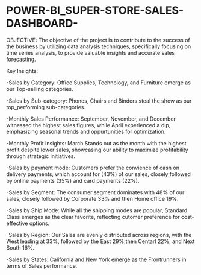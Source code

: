 # POWER-BI_SUPER-STORE-SALES-DASHBOARD-
OBJECTIVE:
The objective of the project is to contribute to the success of the business by utilizing data analysis techniques, specifically focusing on time series analysis, to provide valuable insights and accurate sales forecasting.

Key Insights:

-Sales by Category: Office Supplies, Technology, and Furniture emerge as our Top-selling categories.

-Sales by Sub-category: Phones, Chairs and Binders steal the show as our top_performing sub-categories.

-Monthly Sales Performance: September, November, and December witnessed the highest sales figures, while April experienced a dip, emphasizing seasonal trends and oppurtunities for optimization.

-Monthly Profit Insights: March Stands out as the month with the highest profit despite lower sales, showcasing our ability to maximize profitability through strategic initiatives.

-Sales by payment mode: Customers prefer the convience of cash on delivery payments, which account for (43%) of our sales, closely followed by online payments (35%) and card payments (22%).

-Sales by Segment: The consumer segment dominates with 48% of our sales, closely followed by Corporate 33% and then Home office 19%.

-Sales by Ship Mode: While all the shipping modes are popular, Standard Class emerges as the clear favorite, reflecting cutomer preference for cost-effective options.

-Sales by Region: Our Sales are evenly distributed across regions, with the West leading at 33%, followed by the East 29%,then Centarl 22%, and Next South 16%.

-Sales by States: California and New York emerge as the Frontrunners in terms of Sales performance.
